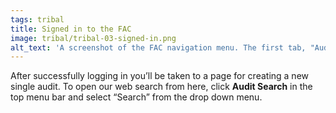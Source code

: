 ```yaml
---
tags: tribal
title: Signed in to the FAC
image: tribal/tribal-03-signed-in.png
alt_text: 'A screenshot of the FAC navigation menu. The first tab, "Audit search" is active and opened with the first link "Search" circled.'
---
```


After successfully logging in you’ll be taken to a page for creating a new single audit. To open our web search from here, click **Audit Search** in the top menu bar and select “Search” from the drop down menu.
